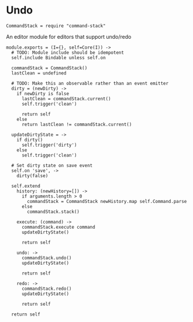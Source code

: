Undo
====

    CommandStack = require "command-stack"

An editor module for editors that support undo/redo

    module.exports = (I={}, self=Core(I)) ->
      # TODO: Module include should be idempotent
      self.include Bindable unless self.on

      commandStack = CommandStack()
      lastClean = undefined

      # TODO: Make this an observable rather than an event emitter
      dirty = (newDirty) ->
        if newDirty is false
          lastClean = commandStack.current()
          self.trigger('clean')

          return self
        else
          return lastClean != commandStack.current()

      updateDirtyState = ->
        if dirty()
          self.trigger('dirty')
        else
          self.trigger('clean')

      # Set dirty state on save event
      self.on 'save', ->
        dirty(false)

      self.extend
        history: (newHistory=[]) ->
          if arguments.length > 0
            commandStack = CommandStack newHistory.map self.Command.parse
          else
            commandStack.stack()

        execute: (command) ->
          commandStack.execute command
          updateDirtyState()

          return self

        undo: ->
          commandStack.undo()
          updateDirtyState()

          return self

        redo: ->
          commandStack.redo()
          updateDirtyState()

          return self

      return self

